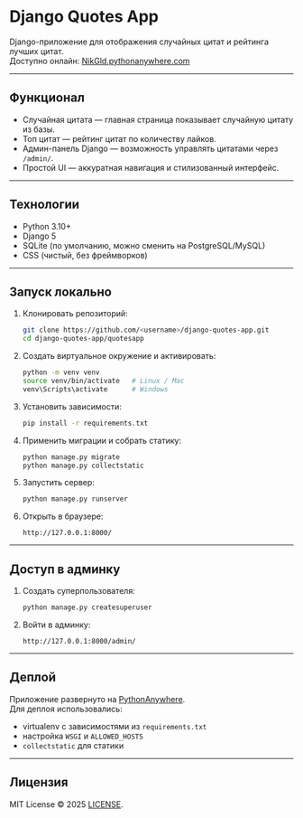 # Django Quotes App

Django-приложение для отображения случайных цитат и рейтинга лучших цитат.  
Доступно онлайн: [NikGld.pythonanywhere.com](https://NikGld.pythonanywhere.com/)

---

## Функционал

- Случайная цитата — главная страница показывает случайную цитату из базы.  
- Топ цитат — рейтинг цитат по количеству лайков.  
- Админ-панель Django — возможность управлять цитатами через `/admin/`.  
- Простой UI — аккуратная навигация и стилизованный интерфейс.  

---

## Технологии

- Python 3.10+
- Django 5
- SQLite (по умолчанию, можно сменить на PostgreSQL/MySQL)
- CSS (чистый, без фреймворков)

---

## Запуск локально

1. Клонировать репозиторий:
   ```bash
   git clone https://github.com/<username>/django-quotes-app.git
   cd django-quotes-app/quotesapp
   ```

2. Создать виртуальное окружение и активировать:
   ```bash
   python -m venv venv
   source venv/bin/activate   # Linux / Mac
   venv\Scripts\activate      # Windows
   ```

3. Установить зависимости:
   ```bash
   pip install -r requirements.txt
   ```

4. Применить миграции и собрать статику:
   ```bash
   python manage.py migrate
   python manage.py collectstatic
   ```

5. Запустить сервер:
   ```bash
   python manage.py runserver
   ```

6. Открыть в браузере:
   ```
   http://127.0.0.1:8000/
   ```

---

## Доступ в админку

1. Создать суперпользователя:
   ```bash
   python manage.py createsuperuser
   ```
2. Войти в админку:
   ```
   http://127.0.0.1:8000/admin/
   ```

---

## Деплой

Приложение развернуто на [PythonAnywhere](https://www.pythonanywhere.com/).  
Для деплоя использовались:
- virtualenv с зависимостями из `requirements.txt`
- настройка `WSGI` и `ALLOWED_HOSTS`
- `collectstatic` для статики  

---

## Лицензия

MIT License © 2025 [LICENSE](LICENSE).
